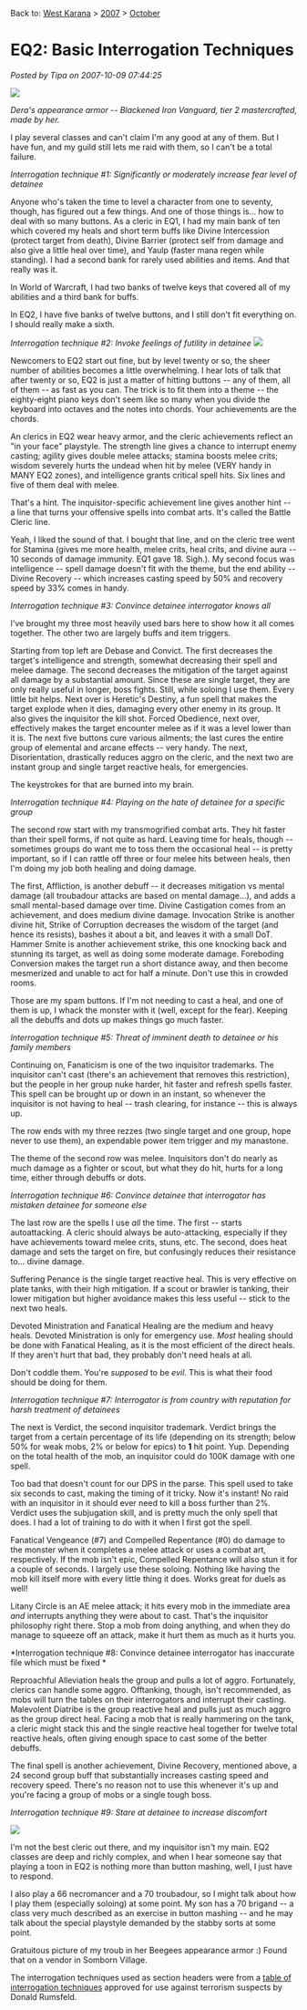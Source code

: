 Back to: [West Karana](/posts/westkarana.md) > [2007](/posts/2007/westkarana.md) > [October](./westkarana.md)
# EQ2: Basic Interrogation Techniques

*Posted by Tipa on 2007-10-09 07:44:25*


![](../../../uploads/2007/10/interregation.jpg)


 *Dera's appearance armor -- Blackened Iron Vanguard, tier 2 mastercrafted, made by her.*


I play several classes and can't claim I'm any good at any of them. But I have fun, and my guild still lets me raid with them, so I can't be a total failure.

*Interrogation technique #1: Significantly or moderately increase fear level of detainee*


Anyone who's taken the time to level a character from one to seventy, though, has figured out a few things. And one of those things is... how to deal with so many buttons. As a cleric in EQ1, I had my main bank of ten which covered my heals and short term buffs like Divine Intercession (protect target from death), Divine Barrier (protect self from damage and also give a little heal over time), and Yaulp (faster mana regen while standing). I had a second bank for rarely used abilities and items. And that really was it.

In World of Warcraft, I had two banks of twelve keys that covered all of my abilities and a third bank for buffs.

In EQ2, I have five banks of twelve buttons, and I still don't fit everything on. I should really make a sixth.

*Interrogation technique #2: Invoke feelings of futility in detainee*
![](../../../uploads/2007/10/deraspells.jpg)


Newcomers to EQ2 start out fine, but by level twenty or so, the sheer number of abilities becomes a little overwhelming. I hear lots of talk that after twenty or so, EQ2 is just a matter of hitting buttons -- any of them, all of them -- as fast as you can. The trick is to fit them into a theme -- the eighty-eight piano keys don't seem like so many when you divide the keyboard into octaves and the notes into chords. Your achievements are the chords.

An clerics in EQ2 wear heavy armor, and the cleric achievements reflect an "in your face" playstyle. The strength line gives a chance to interrupt enemy casting; agility gives double melee attacks; stamina boosts melee crits; wisdom severely hurts the undead when hit by melee (VERY handy in MANY EQ2 zones), and intelligence grants critical spell hits. Six lines and five of them deal with melee.

That's a hint. The inquisitor-specific achievement line gives another hint -- a line that turns your offensive spells into combat arts. It's called the Battle Cleric line.

Yeah, I liked the sound of that. I bought that line, and on the cleric tree went for Stamina (gives me more health, melee crits, heal crits, and divine aura -- 10 seconds of damage immunity. EQ1 gave 18. Sigh.). My second focus was intelligence -- spell damage doesn't fit with the theme, but the end ability -- Divine Recovery -- which increases casting speed by 50% and recovery speed by 33% comes in handy.

*Interrogation technique #3: Convince detainee interrogator knows all*

I've brought my three most heavily used bars here to show how it all comes together. The other two are largely buffs and item triggers.

Starting from top left are Debase and Convict. The first decreases the target's intelligence and strength, somewhat decreasing their spell and melee damage. The second decreases the mitigation of the target against all damage by a substantial amount. Since these are single target, they are only really useful in longer, boss fights. Still, while soloing I use them. Every little bit helps. Next over is Heretic's Destiny, a fun spell that makes the target explode when it dies, damaging every other enemy in its group. It also gives the inquisitor the kill shot. Forced Obedience, next over, effectively makes the target encounter melee as if it was a level lower than it is. The next five buttons cure various ailments; the last cures the entire group of elemental and arcane effects -- very handy. The next, Disorientation, drastically reduces aggro on the cleric, and the next two are instant group and single target reactive heals, for emergencies.

The keystrokes for that are burned into my brain.

*Interrogation technique #4: Playing on the hate of detainee for a specific group*

The second row start with my transmogrified combat arts. They hit faster than their spell forms, if not quite as hard. Leaving time for heals, though -- sometimes groups do want me to toss them the occasional heal -- is pretty important, so if I can rattle off three or four melee hits between heals, then I'm doing my job both healing and doing damage.

The first, Affliction, is another debuff -- it decreases mitigation vs mental damage (all troubadour attacks are based on mental damage...), and adds a small mental-based damage over time. Divine Castigation comes from an achievement, and does medium divine damage. Invocation Strike is another divine hit, Strike of Corruption decreases the wisdom of the target (and hence its resists), bashes it about a bit, and leaves it with a small DoT. Hammer Smite is another achievement strike, this one knocking back and stunning its target, as well as doing some moderate damage. Foreboding Conversion makes the target run a short distance away, and then become mesmerized and unable to act for half a minute. Don't use this in crowded rooms.

Those are my spam buttons. If I'm not needing to cast a heal, and one of them is up, I whack the monster with it (well, except for the fear). Keeping all the debuffs and dots up makes things go much faster.

*Interrogation technique #5: Threat of imminent death to detainee or his family members*

Continuing on, Fanaticism is one of the two inquisitor trademarks. The inquisitor can't cast (there's an achievement that removes this restriction), but the people in her group nuke harder, hit faster and refresh spells faster. This spell can be brought up or down in an instant, so whenever the inquisitor is not having to heal -- trash clearing, for instance -- this is always up.

The row ends with my three rezzes (two single target and one group, hope never to use them), an expendable power item trigger and my manastone.

The theme of the second row was melee. Inquisitors don't do nearly as much damage as a fighter or scout, but what they do hit, hurts for a long time, either through debuffs or dots.

*Interrogation technique #6: Convince detainee that interrogator has mistaken detainee for someone else*

The last row are the spells I use *all* the time. The first -- starts autoattacking. A cleric should always be auto-attacking, especially if they have achievements toward melee crits, stuns, etc. The second, does heat damage and sets the target on fire, but confusingly reduces their resistance to... divine damage.

Suffering Penance is the single target reactive heal. This is very effective on plate tanks, with their high mitigation. If a scout or brawler is tanking, their lower mitigation but higher avoidance makes this less useful -- stick to the next two heals.

Devoted Ministration and Fanatical Healing are the medium and heavy heals. Devoted Ministration is only for emergency use. *Most* healing should be done with Fanatical Healing, as it is the most efficient of the direct heals. If they aren't hurt that bad, they probably don't need heals at all.

Don't coddle them. You're *supposed* to be *evil*. This is what their food should be doing for them.

*Interrogation technique #7: Interrogator is from country with reputation for harsh treatment of detainees*

The next is Verdict, the second inquisitor trademark. Verdict brings the target from a certain percentage of its life (depending on its strength; below 50% for weak mobs, 2% or below for epics) to **1** hit point. Yup. Depending on the total health of the mob, an inquisitor could do 100K damage with one spell.

Too bad that doesn't count for our DPS in the parse. This spell used to take six seconds to cast, making the timing of it tricky. Now it's instant! No raid with an inquisitor in it should ever need to kill a boss further than 2%. Verdict uses the subjugation skill, and is pretty much the only spell that does. I had a lot of training to do with it when I first got the spell.

Fanatical Vengeance (#7) and Compelled Repentance (#0) do damage to the monster when it completes a melee attack or uses a combat art, respectively. If the mob isn't epic, Compelled Repentance will also stun it for a couple of seconds. I largely use these soloing. Nothing like having the mob kill itself more with every little thing it does. Works great for duels as well!

Litany Circle is an AE melee attack; it hits every mob in the immediate area *and* interrupts anything they were about to cast. That's the inquisitor philosophy right there. Stop a mob from doing anything, and when they do manage to squeeze off an attack, make it hurt them as much as it hurts you.

*Interrogation technique #8: Convince detainee interrogator has inaccurate file which must be fixed
*

Reproachful Alleviation heals the group and pulls a lot of aggro. Fortunately, clerics can handle some aggro. Offtanking, though, isn't recommended, as mobs will turn the tables on their interrogators and interrupt their casting. Malevolent Diatribe is the group reactive heal and pulls just as much aggro as the group direct heal. Facing a mob that is really hammering on the tank, a cleric might stack this and the single reactive heal together for twelve total reactive heals, often giving enough space to cast some of the better debuffs.

The final spell is another achievement, Divine Recovery, mentioned above, a 24 second group buff that substantially increases casting speed and recovery speed. There's no reason not to use this whenever it's up and you're facing a group of mobs or a single tough boss.

*Interrogation technique #9: Stare at detainee to increase discomfort*

![](../../../uploads/2007/10/beegees.jpg)

I'm not the best cleric out there, and my inquisitor isn't my main. EQ2 classes are deep and richly complex, and when I hear someone say that playing a toon in EQ2 is nothing more than button mashing, well, I just have to respond.

I also play a 66 necromancer and a 70 troubadour, so I might talk about how I play them (especially soloing) at some point. My son has a 70 brigand -- a class very much described as an exercise in button mashing -- and he may talk about the special playstyle demanded by the stabby sorts at some point.

Gratuitous picture of my troub in her Beegees appearance armor :) Found that on a vendor in Somborn Village.

The interrogation techniques used as section headers were from a [table of interrogation techniques](http://hrw.org/backgrounder/usa/0819interrogation.htm) approved for use against terrorism suspects by Donald Rumsfeld.
